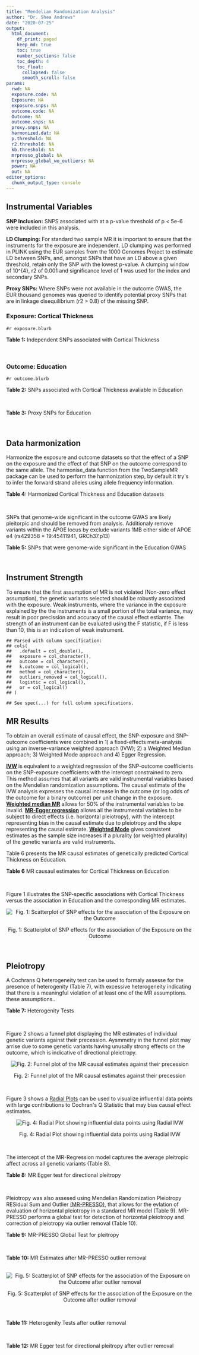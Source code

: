 ```yaml
---
title: "Mendelian Randomization Analysis"
author: "Dr. Shea Andrews"
date: "2020-07-25"
output:
  html_document:
    df_print: paged
    keep_md: true
    toc: true
    number_sections: false
    toc_depth: 4
    toc_float:
      collapsed: false
      smooth_scroll: false
params:
  rwd: NA
  exposure.code: NA
  Exposure: NA
  exposure.snps: NA
  outcome.code: NA
  Outcome: NA
  outcome.snps: NA
  proxy.snps: NA
  harmonized.dat: NA
  p.threshold: NA
  r2.threshold: NA
  kb.threshold: NA
  mrpresso_global: NA
  mrpresso_global_wo_outliers: NA
  power: NA
  out: NA
editor_options:
  chunk_output_type: console
---
```







## Instrumental Variables
**SNP Inclusion:** SNPS associated with at a p-value threshold of p < 5e-6 were included in this analysis.
<br>

**LD Clumping:** For standard two sample MR it is important to ensure that the instruments for the exposure are independent. LD clumping was performed in PLINK using the EUR samples from the 1000 Genomes Project to estimate LD between SNPs, and, amongst SNPs that have an LD above a given threshold, retain only the SNP with the lowest p-value. A clumping window of 10^{4}, r2 of 0.001 and significance level of 1 was used for the index and secondary SNPs.
<br>

**Proxy SNPs:** Where SNPs were not available in the outcome GWAS, the EUR thousand genomes was queried to identify potential proxy SNPs that are in linkage disequilibrium (r2 > 0.8) of the missing SNP.
<br>

### Exposure: Cortical Thickness
`#r exposure.blurb`
<br>

**Table 1:** Independent SNPs associated with Cortical Thickness
<div data-pagedtable="false">
  <script data-pagedtable-source type="application/json">
{"columns":[{"label":["SNP"],"name":[1],"type":["chr"],"align":["left"]},{"label":["CHROM"],"name":[2],"type":["dbl"],"align":["right"]},{"label":["POS"],"name":[3],"type":["dbl"],"align":["right"]},{"label":["REF"],"name":[4],"type":["chr"],"align":["left"]},{"label":["ALT"],"name":[5],"type":["chr"],"align":["left"]},{"label":["AF"],"name":[6],"type":["dbl"],"align":["right"]},{"label":["BETA"],"name":[7],"type":["dbl"],"align":["right"]},{"label":["SE"],"name":[8],"type":["dbl"],"align":["right"]},{"label":["Z"],"name":[9],"type":["dbl"],"align":["right"]},{"label":["P"],"name":[10],"type":["dbl"],"align":["right"]},{"label":["N"],"name":[11],"type":["dbl"],"align":["right"]},{"label":["TRAIT"],"name":[12],"type":["chr"],"align":["left"]}],"data":[{"1":"rs1180331","2":"1","3":"40012184","4":"G","5":"A","6":"0.4610","7":"0.0039","8":"0.0008","9":"4.875000","10":"5.299e-07","11":"32872","12":"Cortical_Thickness"},{"1":"rs556204","2":"1","3":"57595583","4":"G","5":"C","6":"0.1594","7":"-0.0050","8":"0.0010","9":"-5.000000","10":"1.417e-06","11":"32441","12":"Cortical_Thickness"},{"1":"rs2002058","2":"1","3":"58561329","4":"C","5":"T","6":"0.1892","7":"0.0046","8":"0.0010","9":"4.600000","10":"1.289e-06","11":"33089","12":"Cortical_Thickness"},{"1":"rs7549825","2":"1","3":"98554409","4":"A","5":"G","6":"0.3084","7":"0.0040","8":"0.0008","9":"5.000000","10":"2.503e-06","11":"32872","12":"Cortical_Thickness"},{"1":"rs7531555","2":"1","3":"196929310","4":"C","5":"T","6":"0.2386","7":"0.0047","8":"0.0009","9":"5.222222","10":"7.662e-08","11":"32639","12":"Cortical_Thickness"},{"1":"rs6738528","2":"2","3":"27149258","4":"T","5":"A","6":"0.3984","7":"0.0045","8":"0.0008","9":"5.625000","10":"7.324e-09","11":"32872","12":"Cortical_Thickness"},{"1":"rs3770776","2":"2","3":"37150793","4":"A","5":"G","6":"0.4299","7":"0.0039","8":"0.0008","9":"4.875000","10":"3.170e-07","11":"32872","12":"Cortical_Thickness"},{"1":"rs11692435","2":"2","3":"98275354","4":"G","5":"A","6":"0.0910","7":"-0.0091","8":"0.0015","9":"-6.066667","10":"3.179e-10","11":"29128","12":"Cortical_Thickness"},{"1":"rs533577","2":"3","3":"39489651","4":"C","5":"T","6":"0.4935","7":"-0.0050","8":"0.0008","9":"-6.250000","10":"8.426e-11","11":"32872","12":"Cortical_Thickness"},{"1":"rs11708974","2":"3","3":"64395184","4":"C","5":"T","6":"0.4778","7":"0.0035","8":"0.0008","9":"4.375000","10":"4.070e-06","11":"32872","12":"Cortical_Thickness"},{"1":"rs2636563","2":"3","3":"183939044","4":"G","5":"C","6":"0.2416","7":"0.0044","8":"0.0009","9":"4.888889","10":"2.299e-06","11":"31046","12":"Cortical_Thickness"},{"1":"rs10016059","2":"4","3":"2405007","4":"T","5":"C","6":"0.3379","7":"0.0038","8":"0.0008","9":"4.750000","10":"4.994e-06","11":"32441","12":"Cortical_Thickness"},{"1":"rs7657284","2":"4","3":"39688694","4":"A","5":"C","6":"0.2465","7":"0.0044","8":"0.0009","9":"4.888890","10":"2.680e-07","11":"32872","12":"Cortical_Thickness"},{"1":"rs7683042","2":"4","3":"46999235","4":"A","5":"G","6":"0.4028","7":"-0.0036","8":"0.0008","9":"-4.500000","10":"3.852e-06","11":"32872","12":"Cortical_Thickness"},{"1":"rs13107325","2":"4","3":"103188709","4":"C","5":"T","6":"0.0707","7":"-0.0076","8":"0.0015","9":"-5.066667","10":"5.054e-07","11":"32872","12":"Cortical_Thickness"},{"1":"rs35021943","2":"4","3":"121643239","4":"A","5":"C","6":"0.2422","7":"0.0051","8":"0.0009","9":"5.666670","10":"2.979e-09","11":"32872","12":"Cortical_Thickness"},{"1":"rs40565","2":"5","3":"55828636","4":"C","5":"T","6":"0.8108","7":"0.0048","8":"0.0010","9":"4.800000","10":"5.911e-07","11":"32249","12":"Cortical_Thickness"},{"1":"rs2744449","2":"6","3":"52951185","4":"G","5":"C","6":"0.9107","7":"0.0059","8":"0.0013","9":"4.538462","10":"4.452e-06","11":"33281","12":"Cortical_Thickness"},{"1":"rs194833","2":"7","3":"103761274","4":"G","5":"T","6":"0.4771","7":"-0.0035","8":"0.0008","9":"-4.375000","10":"3.614e-06","11":"32486","12":"Cortical_Thickness"},{"1":"rs6961970","2":"7","3":"113901132","4":"C","5":"A","6":"0.2334","7":"0.0041","8":"0.0009","9":"4.555556","10":"2.411e-06","11":"32872","12":"Cortical_Thickness"},{"1":"rs724265","2":"8","3":"8219182","4":"G","5":"A","6":"0.6272","7":"0.0041","8":"0.0008","9":"5.125000","10":"1.012e-07","11":"32872","12":"Cortical_Thickness"},{"1":"rs3200031","2":"8","3":"26227484","4":"C","5":"T","6":"0.0773","7":"0.0071","8":"0.0014","9":"5.071429","10":"5.526e-07","11":"32872","12":"Cortical_Thickness"},{"1":"rs7824177","2":"8","3":"110585288","4":"A","5":"G","6":"0.1616","7":"-0.0059","8":"0.0010","9":"-5.900000","10":"8.922e-09","11":"32872","12":"Cortical_Thickness"},{"1":"rs12543282","2":"8","3":"144627241","4":"C","5":"T","6":"0.2395","7":"0.0043","8":"0.0009","9":"4.777778","10":"4.087e-06","11":"32764","12":"Cortical_Thickness"},{"1":"rs35025323","2":"10","3":"97089991","4":"T","5":"C","6":"0.1210","7":"-0.0054","8":"0.0011","9":"-4.909090","10":"1.762e-06","11":"32872","12":"Cortical_Thickness"},{"1":"rs4296031","2":"11","3":"42540012","4":"G","5":"A","6":"0.8037","7":"-0.0044","8":"0.0010","9":"-4.400000","10":"3.779e-06","11":"32486","12":"Cortical_Thickness"},{"1":"rs7957460","2":"12","3":"32945835","4":"G","5":"A","6":"0.6732","7":"-0.0037","8":"0.0008","9":"-4.625000","10":"2.960e-06","11":"32512","12":"Cortical_Thickness"},{"1":"rs12815451","2":"12","3":"51738706","4":"T","5":"C","6":"0.1519","7":"0.0070","8":"0.0015","9":"4.666670","10":"3.201e-06","11":"20004","12":"Cortical_Thickness"},{"1":"rs1558801","2":"12","3":"109036359","4":"A","5":"C","6":"0.3852","7":"-0.0041","8":"0.0009","9":"-4.555560","10":"2.204e-06","11":"30860","12":"Cortical_Thickness"},{"1":"rs4772440","2":"13","3":"102712476","4":"C","5":"T","6":"0.4224","7":"-0.0036","8":"0.0008","9":"-4.500000","10":"3.102e-06","11":"32872","12":"Cortical_Thickness"},{"1":"rs1742401","2":"16","3":"1971601","4":"G","5":"A","6":"0.3809","7":"-0.0038","8":"0.0008","9":"-4.750000","10":"7.050e-07","11":"32764","12":"Cortical_Thickness"},{"1":"rs734957","2":"17","3":"2612584","4":"G","5":"A","6":"0.2235","7":"0.0066","8":"0.0012","9":"5.500000","10":"6.126e-08","11":"22106","12":"Cortical_Thickness"},{"1":"rs11656696","2":"17","3":"10033679","4":"C","5":"A","6":"0.4288","7":"0.0040","8":"0.0008","9":"5.000000","10":"2.117e-07","11":"32512","12":"Cortical_Thickness"},{"1":"rs7215205","2":"17","3":"29818258","4":"T","5":"C","6":"0.6326","7":"-0.0036","8":"0.0008","9":"-4.500000","10":"3.115e-06","11":"32680","12":"Cortical_Thickness"},{"1":"rs2316766","2":"17","3":"43919068","4":"G","5":"T","6":"0.2098","7":"0.0069","8":"0.0011","9":"6.272727","10":"2.903e-10","11":"26063","12":"Cortical_Thickness"},{"1":"rs117826338","2":"19","3":"5904353","4":"C","5":"T","6":"0.1353","7":"0.0062","8":"0.0012","9":"5.166667","10":"9.902e-08","11":"30012","12":"Cortical_Thickness"},{"1":"rs3816046","2":"19","3":"46118127","4":"C","5":"T","6":"0.3206","7":"-0.0041","8":"0.0008","9":"-5.125000","10":"8.464e-07","11":"30344","12":"Cortical_Thickness"},{"1":"rs5994871","2":"22","3":"22091244","4":"C","5":"T","6":"0.7171","7":"0.0042","8":"0.0009","9":"4.666667","10":"8.821e-07","11":"32872","12":"Cortical_Thickness"},{"1":"rs5756894","2":"22","3":"38450136","4":"C","5":"A","6":"0.6043","7":"0.0035","8":"0.0008","9":"4.375000","10":"4.741e-06","11":"32872","12":"Cortical_Thickness"}],"options":{"columns":{"min":{},"max":[10]},"rows":{"min":[10],"max":[10]},"pages":{}}}
  </script>
</div>
<br>

### Outcome: Education
`#r outcome.blurb`
<br>

**Table 2:** SNPs associated with Cortical Thickness avaliable in Education
<div data-pagedtable="false">
  <script data-pagedtable-source type="application/json">
{"columns":[{"label":["SNP"],"name":[1],"type":["chr"],"align":["left"]},{"label":["CHROM"],"name":[2],"type":["dbl"],"align":["right"]},{"label":["POS"],"name":[3],"type":["dbl"],"align":["right"]},{"label":["REF"],"name":[4],"type":["chr"],"align":["left"]},{"label":["ALT"],"name":[5],"type":["chr"],"align":["left"]},{"label":["AF"],"name":[6],"type":["dbl"],"align":["right"]},{"label":["BETA"],"name":[7],"type":["dbl"],"align":["right"]},{"label":["SE"],"name":[8],"type":["dbl"],"align":["right"]},{"label":["Z"],"name":[9],"type":["dbl"],"align":["right"]},{"label":["P"],"name":[10],"type":["dbl"],"align":["right"]},{"label":["N"],"name":[11],"type":["dbl"],"align":["right"]},{"label":["TRAIT"],"name":[12],"type":["chr"],"align":["left"]}],"data":[{"1":"rs1180331","2":"1","3":"40012184","4":"G","5":"A","6":"0.4607","7":"0.000113339","8":"0.001406736","9":"0.08056876","10":"9.357849e-01","11":"1131881","12":"Education"},{"1":"rs556204","2":"1","3":"57595583","4":"G","5":"C","6":"0.1555","7":"0.003551800","8":"0.001938509","9":"1.83222839","10":"6.691740e-02","11":"1127735","12":"Education"},{"1":"rs2002058","2":"1","3":"58561329","4":"C","5":"T","6":"0.1893","7":"-0.013358100","8":"0.001791843","9":"-7.45497997","10":"8.988148e-14","11":"1129448","12":"Education"},{"1":"rs7549825","2":"1","3":"98554409","4":"A","5":"G","6":"0.3087","7":"0.005848490","8":"0.001517870","9":"3.85308000","10":"1.166401e-04","11":"1131881","12":"Education"},{"1":"rs7531555","2":"1","3":"196929310","4":"C","5":"T","6":"0.2345","7":"-0.002310200","8":"0.001667068","9":"-1.38578267","10":"1.658133e-01","11":"1115523","12":"Education"},{"1":"rs6738528","2":"2","3":"27149258","4":"T","5":"A","6":"0.3949","7":"0.006050950","8":"0.001435517","9":"4.21516795","10":"2.495924e-05","11":"1130168","12":"Education"},{"1":"rs3770776","2":"2","3":"37150793","4":"A","5":"G","6":"0.4252","7":"-0.004004730","8":"0.001427362","9":"-2.80569000","10":"5.020919e-03","11":"1117629","12":"Education"},{"1":"rs11692435","2":"2","3":"98275354","4":"G","5":"A","6":"0.0873","7":"-0.012116200","8":"0.002497078","9":"-4.85213509","10":"1.221394e-06","11":"1120125","12":"Education"},{"1":"rs533577","2":"3","3":"39489651","4":"C","5":"T","6":"0.4928","7":"0.001748600","8":"0.001402864","9":"1.24644611","10":"2.126007e-01","11":"1131337","12":"Education"},{"1":"rs11708974","2":"3","3":"64395184","4":"C","5":"T","6":"0.4828","7":"0.008145940","8":"0.001461311","9":"5.57441032","10":"2.483697e-08","11":"1043672","12":"Education"},{"1":"rs2636563","2":"3","3":"183939044","4":"G","5":"C","6":"0.2380","7":"-0.004750760","8":"0.001646538","9":"-2.88530948","10":"3.910291e-03","11":"1131881","12":"Education"},{"1":"rs10016059","2":"4","3":"2405007","4":"T","5":"C","6":"0.3387","7":"0.000714250","8":"0.001492149","9":"0.47867300","10":"6.321711e-01","11":"1115934","12":"Education"},{"1":"rs7657284","2":"4","3":"39688694","4":"A","5":"C","6":"0.2525","7":"-0.010766400","8":"0.001650230","9":"-6.52417000","10":"6.837737e-11","11":"1082711","12":"Education"},{"1":"rs7683042","2":"4","3":"46999235","4":"A","5":"G","6":"0.3989","7":"0.006551270","8":"0.001433048","9":"4.57157000","10":"4.840922e-06","11":"1130168","12":"Education"},{"1":"rs13107325","2":"4","3":"103188709","4":"C","5":"T","6":"0.0721","7":"-0.023937300","8":"0.002733092","9":"-8.75829815","10":"1.982203e-18","11":"1113598","12":"Education"},{"1":"rs35021943","2":"4","3":"121643239","4":"A","5":"C","6":"0.2463","7":"0.005539260","8":"0.001627833","9":"3.40285000","10":"6.668803e-04","11":"1131337","12":"Education"},{"1":"rs40565","2":"5","3":"55828636","4":"C","5":"T","6":"0.8146","7":"0.003878010","8":"0.001807109","9":"2.14597262","10":"3.187516e-02","11":"1128368","12":"Education"},{"1":"rs2744449","2":"6","3":"52951185","4":"G","5":"C","6":"0.9074","7":"0.006055470","8":"0.002418977","9":"2.50331877","10":"1.230347e-02","11":"1131881","12":"Education"},{"1":"rs194833","2":"7","3":"103761274","4":"G","5":"T","6":"0.4746","7":"0.001334670","8":"0.001857622","9":"0.71848377","10":"4.724591e-01","11":"646756","12":"Education"},{"1":"rs6961970","2":"7","3":"113901132","4":"C","5":"A","6":"0.2343","7":"0.001459330","8":"0.001655474","9":"0.88151702","10":"3.780380e-01","11":"1131881","12":"Education"},{"1":"rs724265","2":"8","3":"8219182","4":"G","5":"A","6":"0.6243","7":"-0.000426954","8":"0.001448345","9":"-0.29478687","10":"7.681567e-01","11":"1131084","12":"Education"},{"1":"rs3200031","2":"8","3":"26227484","4":"C","5":"T","6":"0.0748","7":"0.013319900","8":"0.002667018","9":"4.99431525","10":"5.904488e-07","11":"1130540","12":"Education"},{"1":"rs7824177","2":"8","3":"110585288","4":"A","5":"G","6":"0.1567","7":"0.001638780","8":"0.001929584","9":"0.84929000","10":"3.957202e-01","11":"1131084","12":"Education"},{"1":"rs12543282","2":"8","3":"144627241","4":"C","5":"T","6":"0.2347","7":"-0.000943223","8":"0.001658501","9":"-0.56872066","10":"5.695457e-01","11":"1126417","12":"Education"},{"1":"rs35025323","2":"10","3":"97089991","4":"T","5":"C","6":"0.1199","7":"0.000196487","8":"0.002159310","9":"0.09099530","10":"9.274963e-01","11":"1131084","12":"Education"},{"1":"rs4296031","2":"11","3":"42540012","4":"G","5":"A","6":"0.8020","7":"-0.003345010","8":"0.002330895","9":"-1.43507180","10":"1.512666e-01","11":"645043","12":"Education"},{"1":"rs7957460","2":"12","3":"32945835","4":"G","5":"A","6":"0.6752","7":"-0.000608860","8":"0.001497308","9":"-0.40663527","10":"6.842759e-01","11":"1131881","12":"Education"},{"1":"rs12815451","2":"12","3":"51738706","4":"T","5":"C","6":"0.1548","7":"0.001750370","8":"0.002752072","9":"0.63601900","10":"5.247639e-01","11":"561598","12":"Education"},{"1":"rs1558801","2":"12","3":"109036359","4":"A","5":"C","6":"0.3924","7":"0.006603320","8":"0.001462018","9":"4.51659000","10":"6.284344e-06","11":"1092004","12":"Education"},{"1":"rs4772440","2":"13","3":"102712476","4":"C","5":"T","6":"0.4178","7":"-0.001509860","8":"0.001422224","9":"-1.06161190","10":"2.884119e-01","11":"1131084","12":"Education"},{"1":"rs1742401","2":"16","3":"1971601","4":"G","5":"A","6":"0.3812","7":"0.003491060","8":"0.001455762","9":"2.39810544","10":"1.648012e-02","11":"1113250","12":"Education"},{"1":"rs11656696","2":"17","3":"10033679","4":"C","5":"A","6":"0.4254","7":"0.000832330","8":"0.001420884","9":"0.58578228","10":"5.580218e-01","11":"1127698","12":"Education"},{"1":"rs7215205","2":"17","3":"29818258","4":"T","5":"C","6":"0.6369","7":"-0.002083410","8":"0.001460467","9":"-1.42654000","10":"1.537122e-01","11":"1128222","12":"Education"},{"1":"rs117826338","2":"19","3":"5904353","4":"C","5":"T","6":"0.1388","7":"-0.001011740","8":"0.002056616","9":"-0.49194337","10":"6.227594e-01","11":"1100719","12":"Education"},{"1":"rs3816046","2":"19","3":"46118127","4":"C","5":"T","6":"0.3245","7":"0.005462070","8":"0.001521246","9":"3.59052309","10":"3.300150e-04","11":"1097071","12":"Education"},{"1":"rs5994871","2":"22","3":"22091244","4":"C","5":"T","6":"0.7181","7":"0.000437062","8":"0.001563045","9":"0.27962099","10":"7.797683e-01","11":"1125249","12":"Education"},{"1":"rs5756894","2":"22","3":"38450136","4":"C","5":"A","6":"0.6027","7":"0.002352460","8":"0.001432932","9":"1.64170697","10":"1.006507e-01","11":"1131881","12":"Education"},{"1":"rs734957","2":"NA","3":"NA","4":"NA","5":"NA","6":"NA","7":"NA","8":"NA","9":"NA","10":"NA","11":"NA","12":"NA"},{"1":"rs2316766","2":"NA","3":"NA","4":"NA","5":"NA","6":"NA","7":"NA","8":"NA","9":"NA","10":"NA","11":"NA","12":"NA"}],"options":{"columns":{"min":{},"max":[10]},"rows":{"min":[10],"max":[10]},"pages":{}}}
  </script>
</div>
<br>

**Table 3:** Proxy SNPs for Education
<div data-pagedtable="false">
  <script data-pagedtable-source type="application/json">
{"columns":[{"label":["target_snp"],"name":[1],"type":["chr"],"align":["left"]},{"label":["proxy_snp"],"name":[2],"type":["chr"],"align":["left"]},{"label":["ld.r2"],"name":[3],"type":["dbl"],"align":["right"]},{"label":["Dprime"],"name":[4],"type":["dbl"],"align":["right"]},{"label":["PHASE"],"name":[5],"type":["chr"],"align":["left"]},{"label":["X12"],"name":[6],"type":["lgl"],"align":["right"]},{"label":["CHROM"],"name":[7],"type":["dbl"],"align":["right"]},{"label":["POS"],"name":[8],"type":["dbl"],"align":["right"]},{"label":["REF.proxy"],"name":[9],"type":["chr"],"align":["left"]},{"label":["ALT.proxy"],"name":[10],"type":["chr"],"align":["left"]},{"label":["AF"],"name":[11],"type":["dbl"],"align":["right"]},{"label":["BETA"],"name":[12],"type":["dbl"],"align":["right"]},{"label":["SE"],"name":[13],"type":["dbl"],"align":["right"]},{"label":["Z"],"name":[14],"type":["dbl"],"align":["right"]},{"label":["P"],"name":[15],"type":["dbl"],"align":["right"]},{"label":["N"],"name":[16],"type":["dbl"],"align":["right"]},{"label":["TRAIT"],"name":[17],"type":["chr"],"align":["left"]},{"label":["ref"],"name":[18],"type":["lgl"],"align":["right"]},{"label":["ref.proxy"],"name":[19],"type":["chr"],"align":["left"]},{"label":["alt"],"name":[20],"type":["chr"],"align":["left"]},{"label":["alt.proxy"],"name":[21],"type":["chr"],"align":["left"]},{"label":["ALT"],"name":[22],"type":["lgl"],"align":["right"]},{"label":["REF"],"name":[23],"type":["chr"],"align":["left"]},{"label":["proxy.outcome"],"name":[24],"type":["lgl"],"align":["right"]}],"data":[{"1":"rs2316766","2":"rs112155389","3":"0.989115","4":"1","5":"TA/GG","6":"NA","7":"17","8":"43758078","9":"G","10":"A","11":"0.2159","12":"-0.0201318","13":"0.001727319","14":"-11.65498","15":"2.164261e-31","16":"1101809","17":"Education","18":"TRUE","19":"A","20":"G","21":"G","22":"TRUE","23":"G","24":"TRUE"},{"1":"rs734957","2":"NA","3":"NA","4":"NA","5":"NA","6":"NA","7":"NA","8":"NA","9":"NA","10":"NA","11":"NA","12":"NA","13":"NA","14":"NA","15":"NA","16":"NA","17":"NA","18":"NA","19":"NA","20":"NA","21":"NA","22":"NA","23":"NA","24":"NA"}],"options":{"columns":{"min":{},"max":[10]},"rows":{"min":[10],"max":[10]},"pages":{}}}
  </script>
</div>
<br>

## Data harmonization
Harmonize the exposure and outcome datasets so that the effect of a SNP on the exposure and the effect of that SNP on the outcome correspond to the same allele. The harmonise_data function from the TwoSampleMR package can be used to perform the harmonization step, by default it try's to infer the forward strand alleles using allele frequency information.
<br>

**Table 4:** Harmonized Cortical Thickness and Education datasets
<div data-pagedtable="false">
  <script data-pagedtable-source type="application/json">
{"columns":[{"label":["SNP"],"name":[1],"type":["chr"],"align":["left"]},{"label":["effect_allele.exposure"],"name":[2],"type":["chr"],"align":["left"]},{"label":["other_allele.exposure"],"name":[3],"type":["chr"],"align":["left"]},{"label":["effect_allele.outcome"],"name":[4],"type":["chr"],"align":["left"]},{"label":["other_allele.outcome"],"name":[5],"type":["chr"],"align":["left"]},{"label":["beta.exposure"],"name":[6],"type":["dbl"],"align":["right"]},{"label":["beta.outcome"],"name":[7],"type":["dbl"],"align":["right"]},{"label":["eaf.exposure"],"name":[8],"type":["dbl"],"align":["right"]},{"label":["eaf.outcome"],"name":[9],"type":["dbl"],"align":["right"]},{"label":["remove"],"name":[10],"type":["lgl"],"align":["right"]},{"label":["palindromic"],"name":[11],"type":["lgl"],"align":["right"]},{"label":["ambiguous"],"name":[12],"type":["lgl"],"align":["right"]},{"label":["id.outcome"],"name":[13],"type":["chr"],"align":["left"]},{"label":["chr.outcome"],"name":[14],"type":["dbl"],"align":["right"]},{"label":["pos.outcome"],"name":[15],"type":["dbl"],"align":["right"]},{"label":["se.outcome"],"name":[16],"type":["dbl"],"align":["right"]},{"label":["z.outcome"],"name":[17],"type":["dbl"],"align":["right"]},{"label":["pval.outcome"],"name":[18],"type":["dbl"],"align":["right"]},{"label":["samplesize.outcome"],"name":[19],"type":["dbl"],"align":["right"]},{"label":["outcome"],"name":[20],"type":["chr"],"align":["left"]},{"label":["mr_keep.outcome"],"name":[21],"type":["lgl"],"align":["right"]},{"label":["pval_origin.outcome"],"name":[22],"type":["chr"],"align":["left"]},{"label":["chr.exposure"],"name":[23],"type":["dbl"],"align":["right"]},{"label":["pos.exposure"],"name":[24],"type":["dbl"],"align":["right"]},{"label":["se.exposure"],"name":[25],"type":["dbl"],"align":["right"]},{"label":["z.exposure"],"name":[26],"type":["dbl"],"align":["right"]},{"label":["pval.exposure"],"name":[27],"type":["dbl"],"align":["right"]},{"label":["samplesize.exposure"],"name":[28],"type":["dbl"],"align":["right"]},{"label":["exposure"],"name":[29],"type":["chr"],"align":["left"]},{"label":["mr_keep.exposure"],"name":[30],"type":["lgl"],"align":["right"]},{"label":["pval_origin.exposure"],"name":[31],"type":["chr"],"align":["left"]},{"label":["id.exposure"],"name":[32],"type":["chr"],"align":["left"]},{"label":["action"],"name":[33],"type":["dbl"],"align":["right"]},{"label":["mr_keep"],"name":[34],"type":["lgl"],"align":["right"]},{"label":["pt"],"name":[35],"type":["dbl"],"align":["right"]},{"label":["pleitropy_keep"],"name":[36],"type":["lgl"],"align":["right"]},{"label":["mrpresso_RSSobs"],"name":[37],"type":["dbl"],"align":["right"]},{"label":["mrpresso_pval"],"name":[38],"type":["chr"],"align":["left"]},{"label":["mrpresso_keep"],"name":[39],"type":["lgl"],"align":["right"]}],"data":[{"1":"rs10016059","2":"C","3":"T","4":"C","5":"T","6":"0.0038","7":"0.000714250","8":"0.3379","9":"0.3387","10":"FALSE","11":"FALSE","12":"FALSE","13":"v0mNge","14":"4","15":"2405007","16":"0.001492149","17":"0.47867300","18":"6.321711e-01","19":"1115934","20":"Lee2018education23andMe","21":"TRUE","22":"reported","23":"4","24":"2405007","25":"0.0008","26":"4.750000","27":"4.994e-06","28":"32441","29":"Grasby2020thickness","30":"TRUE","31":"reported","32":"XU6B9p","33":"2","34":"TRUE","35":"5e-06","36":"TRUE","37":"1.463677e-07","38":"1","39":"TRUE"},{"1":"rs11656696","2":"A","3":"C","4":"A","5":"C","6":"0.0040","7":"0.000832330","8":"0.4288","9":"0.4254","10":"FALSE","11":"FALSE","12":"FALSE","13":"v0mNge","14":"17","15":"10033679","16":"0.001420884","17":"0.58578228","18":"5.580218e-01","19":"1127698","20":"Lee2018education23andMe","21":"TRUE","22":"reported","23":"17","24":"10033679","25":"0.0008","26":"5.000000","27":"2.117e-07","28":"32512","29":"Grasby2020thickness","30":"TRUE","31":"reported","32":"XU6B9p","33":"2","34":"TRUE","35":"5e-06","36":"TRUE","37":"2.385157e-07","38":"1","39":"TRUE"},{"1":"rs11692435","2":"A","3":"G","4":"A","5":"G","6":"-0.0091","7":"-0.012116200","8":"0.0910","9":"0.0873","10":"FALSE","11":"FALSE","12":"FALSE","13":"v0mNge","14":"2","15":"98275354","16":"0.002497078","17":"-4.85213509","18":"1.221394e-06","19":"1120125","20":"Lee2018education23andMe","21":"TRUE","22":"reported","23":"2","24":"98275354","25":"0.0015","26":"-6.066667","27":"3.179e-10","28":"29128","29":"Grasby2020thickness","30":"TRUE","31":"reported","32":"XU6B9p","33":"2","34":"TRUE","35":"5e-06","36":"TRUE","37":"1.428083e-04","38":"<0.0033","39":"FALSE"},{"1":"rs11708974","2":"T","3":"C","4":"T","5":"C","6":"0.0035","7":"0.008145940","8":"0.4778","9":"0.4828","10":"FALSE","11":"FALSE","12":"FALSE","13":"v0mNge","14":"3","15":"64395184","16":"0.001461311","17":"5.57441032","18":"2.483697e-08","19":"1043672","20":"Lee2018education23andMe","21":"TRUE","22":"reported","23":"3","24":"64395184","25":"0.0008","26":"4.375000","27":"4.070e-06","28":"32872","29":"Grasby2020thickness","30":"TRUE","31":"reported","32":"XU6B9p","33":"2","34":"TRUE","35":"5e-06","36":"FALSE","37":"NA","38":"NA","39":"NA"},{"1":"rs117826338","2":"T","3":"C","4":"T","5":"C","6":"0.0062","7":"-0.001011740","8":"0.1353","9":"0.1388","10":"FALSE","11":"FALSE","12":"FALSE","13":"v0mNge","14":"19","15":"5904353","16":"0.002056616","17":"-0.49194337","18":"6.227594e-01","19":"1100719","20":"Lee2018education23andMe","21":"TRUE","22":"reported","23":"19","24":"5904353","25":"0.0012","26":"5.166667","27":"9.902e-08","28":"30012","29":"Grasby2020thickness","30":"TRUE","31":"reported","32":"XU6B9p","33":"2","34":"TRUE","35":"5e-06","36":"TRUE","37":"2.658466e-06","38":"1","39":"TRUE"},{"1":"rs1180331","2":"A","3":"G","4":"A","5":"G","6":"0.0039","7":"0.000113339","8":"0.4610","9":"0.4607","10":"FALSE","11":"FALSE","12":"FALSE","13":"v0mNge","14":"1","15":"40012184","16":"0.001406736","17":"0.08056876","18":"9.357849e-01","19":"1131881","20":"Lee2018education23andMe","21":"TRUE","22":"reported","23":"1","24":"40012184","25":"0.0008","26":"4.875000","27":"5.299e-07","28":"32872","29":"Grasby2020thickness","30":"TRUE","31":"reported","32":"XU6B9p","33":"2","34":"TRUE","35":"5e-06","36":"TRUE","37":"6.016535e-08","38":"1","39":"TRUE"},{"1":"rs12543282","2":"T","3":"C","4":"T","5":"C","6":"0.0043","7":"-0.000943223","8":"0.2395","9":"0.2347","10":"FALSE","11":"FALSE","12":"FALSE","13":"v0mNge","14":"8","15":"144627241","16":"0.001658501","17":"-0.56872066","18":"5.695457e-01","19":"1126417","20":"Lee2018education23andMe","21":"TRUE","22":"reported","23":"8","24":"144627241","25":"0.0009","26":"4.777778","27":"4.087e-06","28":"32764","29":"Grasby2020thickness","30":"TRUE","31":"reported","32":"XU6B9p","33":"2","34":"TRUE","35":"5e-06","36":"TRUE","37":"1.871150e-06","38":"1","39":"TRUE"},{"1":"rs12815451","2":"C","3":"T","4":"C","5":"T","6":"0.0070","7":"0.001750370","8":"0.1519","9":"0.1548","10":"FALSE","11":"FALSE","12":"FALSE","13":"v0mNge","14":"12","15":"51738706","16":"0.002752072","17":"0.63601900","18":"5.247639e-01","19":"561598","20":"Lee2018education23andMe","21":"TRUE","22":"reported","23":"12","24":"51738706","25":"0.0015","26":"4.666670","27":"3.201e-06","28":"20004","29":"Grasby2020thickness","30":"TRUE","31":"reported","32":"XU6B9p","33":"2","34":"TRUE","35":"5e-06","36":"TRUE","37":"1.325339e-06","38":"1","39":"TRUE"},{"1":"rs13107325","2":"T","3":"C","4":"T","5":"C","6":"-0.0076","7":"-0.023937300","8":"0.0707","9":"0.0721","10":"FALSE","11":"FALSE","12":"FALSE","13":"v0mNge","14":"4","15":"103188709","16":"0.002733092","17":"-8.75829815","18":"1.982203e-18","19":"1113598","20":"Lee2018education23andMe","21":"TRUE","22":"reported","23":"4","24":"103188709","25":"0.0015","26":"-5.066667","27":"5.054e-07","28":"32872","29":"Grasby2020thickness","30":"TRUE","31":"reported","32":"XU6B9p","33":"2","34":"TRUE","35":"5e-06","36":"FALSE","37":"NA","38":"NA","39":"NA"},{"1":"rs1558801","2":"C","3":"A","4":"C","5":"A","6":"-0.0041","7":"0.006603320","8":"0.3852","9":"0.3924","10":"FALSE","11":"FALSE","12":"FALSE","13":"v0mNge","14":"12","15":"109036359","16":"0.001462018","17":"4.51659000","18":"6.284344e-06","19":"1092004","20":"Lee2018education23andMe","21":"TRUE","22":"reported","23":"12","24":"109036359","25":"0.0009","26":"-4.555560","27":"2.204e-06","28":"30860","29":"Grasby2020thickness","30":"TRUE","31":"reported","32":"XU6B9p","33":"2","34":"TRUE","35":"5e-06","36":"TRUE","37":"5.191546e-05","38":"<0.0033","39":"FALSE"},{"1":"rs1742401","2":"A","3":"G","4":"A","5":"G","6":"-0.0038","7":"0.003491060","8":"0.3809","9":"0.3812","10":"FALSE","11":"FALSE","12":"FALSE","13":"v0mNge","14":"16","15":"1971601","16":"0.001455762","17":"2.39810544","18":"1.648012e-02","19":"1113250","20":"Lee2018education23andMe","21":"TRUE","22":"reported","23":"16","24":"1971601","25":"0.0008","26":"-4.750000","27":"7.050e-07","28":"32764","29":"Grasby2020thickness","30":"TRUE","31":"reported","32":"XU6B9p","33":"2","34":"TRUE","35":"5e-06","36":"TRUE","37":"1.555077e-05","38":"0.2046","39":"TRUE"},{"1":"rs194833","2":"T","3":"G","4":"T","5":"G","6":"-0.0035","7":"0.001334670","8":"0.4771","9":"0.4746","10":"FALSE","11":"FALSE","12":"FALSE","13":"v0mNge","14":"7","15":"103761274","16":"0.001857622","17":"0.71848377","18":"4.724591e-01","19":"646756","20":"Lee2018education23andMe","21":"TRUE","22":"reported","23":"7","24":"103761274","25":"0.0008","26":"-4.375000","27":"3.614e-06","28":"32486","29":"Grasby2020thickness","30":"TRUE","31":"reported","32":"XU6B9p","33":"2","34":"TRUE","35":"5e-06","36":"TRUE","37":"2.802261e-06","38":"1","39":"TRUE"},{"1":"rs2002058","2":"T","3":"C","4":"T","5":"C","6":"0.0046","7":"-0.013358100","8":"0.1892","9":"0.1893","10":"FALSE","11":"FALSE","12":"FALSE","13":"v0mNge","14":"1","15":"58561329","16":"0.001791843","17":"-7.45497997","18":"8.988148e-14","19":"1129448","20":"Lee2018education23andMe","21":"TRUE","22":"reported","23":"1","24":"58561329","25":"0.0010","26":"4.600000","27":"1.289e-06","28":"33089","29":"Grasby2020thickness","30":"TRUE","31":"reported","32":"XU6B9p","33":"2","34":"TRUE","35":"5e-06","36":"FALSE","37":"NA","38":"NA","39":"NA"},{"1":"rs2316766","2":"T","3":"G","4":"T","5":"G","6":"0.0069","7":"-0.020131800","8":"0.2098","9":"0.2159","10":"FALSE","11":"FALSE","12":"FALSE","13":"v0mNge","14":"17","15":"43758078","16":"0.001727319","17":"-11.65498204","18":"2.164261e-31","19":"1101809","20":"Lee2018education23andMe","21":"TRUE","22":"reported","23":"17","24":"43919068","25":"0.0011","26":"6.272727","27":"2.903e-10","28":"26063","29":"Grasby2020thickness","30":"TRUE","31":"reported","32":"XU6B9p","33":"2","34":"TRUE","35":"5e-06","36":"FALSE","37":"NA","38":"NA","39":"NA"},{"1":"rs2636563","2":"C","3":"G","4":"C","5":"G","6":"0.0044","7":"-0.004750760","8":"0.2416","9":"0.2380","10":"FALSE","11":"TRUE","12":"FALSE","13":"v0mNge","14":"3","15":"183939044","16":"0.001646538","17":"-2.88530948","18":"3.910291e-03","19":"1131881","20":"Lee2018education23andMe","21":"TRUE","22":"reported","23":"3","24":"183939044","25":"0.0009","26":"4.888889","27":"2.299e-06","28":"31046","29":"Grasby2020thickness","30":"TRUE","31":"reported","32":"XU6B9p","33":"2","34":"TRUE","35":"5e-06","36":"TRUE","37":"2.811487e-05","38":"0.0396","39":"FALSE"},{"1":"rs2744449","2":"C","3":"G","4":"C","5":"G","6":"0.0059","7":"0.006055470","8":"0.9107","9":"0.9074","10":"FALSE","11":"TRUE","12":"FALSE","13":"v0mNge","14":"6","15":"52951185","16":"0.002418977","17":"2.50331877","18":"1.230347e-02","19":"1131881","20":"Lee2018education23andMe","21":"TRUE","22":"reported","23":"6","24":"52951185","25":"0.0013","26":"4.538462","27":"4.452e-06","28":"33281","29":"Grasby2020thickness","30":"TRUE","31":"reported","32":"XU6B9p","33":"2","34":"TRUE","35":"5e-06","36":"TRUE","37":"3.207216e-05","38":"0.6468","39":"TRUE"},{"1":"rs3200031","2":"T","3":"C","4":"T","5":"C","6":"0.0071","7":"0.013319900","8":"0.0773","9":"0.0748","10":"FALSE","11":"FALSE","12":"FALSE","13":"v0mNge","14":"8","15":"26227484","16":"0.002667018","17":"4.99431525","18":"5.904488e-07","19":"1130540","20":"Lee2018education23andMe","21":"TRUE","22":"reported","23":"8","24":"26227484","25":"0.0014","26":"5.071429","27":"5.526e-07","28":"32872","29":"Grasby2020thickness","30":"TRUE","31":"reported","32":"XU6B9p","33":"2","34":"TRUE","35":"5e-06","36":"TRUE","37":"1.706123e-04","38":"<0.0033","39":"FALSE"},{"1":"rs35021943","2":"C","3":"A","4":"C","5":"A","6":"0.0051","7":"0.005539260","8":"0.2422","9":"0.2463","10":"FALSE","11":"FALSE","12":"FALSE","13":"v0mNge","14":"4","15":"121643239","16":"0.001627833","17":"3.40285000","18":"6.668803e-04","19":"1131337","20":"Lee2018education23andMe","21":"TRUE","22":"reported","23":"4","24":"121643239","25":"0.0009","26":"5.666670","27":"2.979e-09","28":"32872","29":"Grasby2020thickness","30":"TRUE","31":"reported","32":"XU6B9p","33":"2","34":"TRUE","35":"5e-06","36":"TRUE","37":"2.802810e-05","38":"0.0429","39":"FALSE"},{"1":"rs35025323","2":"C","3":"T","4":"C","5":"T","6":"-0.0054","7":"0.000196487","8":"0.1210","9":"0.1199","10":"FALSE","11":"FALSE","12":"FALSE","13":"v0mNge","14":"10","15":"97089991","16":"0.002159310","17":"0.09099530","18":"9.274963e-01","19":"1131084","20":"Lee2018education23andMe","21":"TRUE","22":"reported","23":"10","24":"97089991","25":"0.0011","26":"-4.909090","27":"1.762e-06","28":"32872","29":"Grasby2020thickness","30":"TRUE","31":"reported","32":"XU6B9p","33":"2","34":"TRUE","35":"5e-06","36":"TRUE","37":"4.904516e-07","38":"1","39":"TRUE"},{"1":"rs3770776","2":"G","3":"A","4":"G","5":"A","6":"0.0039","7":"-0.004004730","8":"0.4299","9":"0.4252","10":"FALSE","11":"FALSE","12":"FALSE","13":"v0mNge","14":"2","15":"37150793","16":"0.001427362","17":"-2.80569000","18":"5.020919e-03","19":"1117629","20":"Lee2018education23andMe","21":"TRUE","22":"reported","23":"2","24":"37150793","25":"0.0008","26":"4.875000","27":"3.170e-07","28":"32872","29":"Grasby2020thickness","30":"TRUE","31":"reported","32":"XU6B9p","33":"2","34":"TRUE","35":"5e-06","36":"TRUE","37":"2.019222e-05","38":"0.033","39":"FALSE"},{"1":"rs3816046","2":"T","3":"C","4":"T","5":"C","6":"-0.0041","7":"0.005462070","8":"0.3206","9":"0.3245","10":"FALSE","11":"FALSE","12":"FALSE","13":"v0mNge","14":"19","15":"46118127","16":"0.001521246","17":"3.59052309","18":"3.300150e-04","19":"1097071","20":"Lee2018education23andMe","21":"TRUE","22":"reported","23":"19","24":"46118127","25":"0.0008","26":"-5.125000","27":"8.464e-07","28":"30344","29":"Grasby2020thickness","30":"TRUE","31":"reported","32":"XU6B9p","33":"2","34":"TRUE","35":"5e-06","36":"TRUE","37":"3.612612e-05","38":"<0.0033","39":"FALSE"},{"1":"rs40565","2":"T","3":"C","4":"T","5":"C","6":"0.0048","7":"0.003878010","8":"0.8108","9":"0.8146","10":"FALSE","11":"FALSE","12":"FALSE","13":"v0mNge","14":"5","15":"55828636","16":"0.001807109","17":"2.14597262","18":"3.187516e-02","19":"1128368","20":"Lee2018education23andMe","21":"TRUE","22":"reported","23":"5","24":"55828636","25":"0.0010","26":"4.800000","27":"5.911e-07","28":"32249","29":"Grasby2020thickness","30":"TRUE","31":"reported","32":"XU6B9p","33":"2","34":"TRUE","35":"5e-06","36":"TRUE","37":"1.259651e-05","38":"1","39":"TRUE"},{"1":"rs4296031","2":"A","3":"G","4":"A","5":"G","6":"-0.0044","7":"-0.003345010","8":"0.8037","9":"0.8020","10":"FALSE","11":"FALSE","12":"FALSE","13":"v0mNge","14":"11","15":"42540012","16":"0.002330895","17":"-1.43507180","18":"1.512666e-01","19":"645043","20":"Lee2018education23andMe","21":"TRUE","22":"reported","23":"11","24":"42540012","25":"0.0010","26":"-4.400000","27":"3.779e-06","28":"32486","29":"Grasby2020thickness","30":"TRUE","31":"reported","32":"XU6B9p","33":"2","34":"TRUE","35":"5e-06","36":"TRUE","37":"8.958168e-06","38":"1","39":"TRUE"},{"1":"rs4772440","2":"T","3":"C","4":"T","5":"C","6":"-0.0036","7":"-0.001509860","8":"0.4224","9":"0.4178","10":"FALSE","11":"FALSE","12":"FALSE","13":"v0mNge","14":"13","15":"102712476","16":"0.001422224","17":"-1.06161190","18":"2.884119e-01","19":"1131084","20":"Lee2018education23andMe","21":"TRUE","22":"reported","23":"13","24":"102712476","25":"0.0008","26":"-4.500000","27":"3.102e-06","28":"32872","29":"Grasby2020thickness","30":"TRUE","31":"reported","32":"XU6B9p","33":"2","34":"TRUE","35":"5e-06","36":"TRUE","37":"1.483713e-06","38":"1","39":"TRUE"},{"1":"rs533577","2":"T","3":"C","4":"T","5":"C","6":"-0.0050","7":"0.001748600","8":"0.4935","9":"0.4928","10":"FALSE","11":"FALSE","12":"FALSE","13":"v0mNge","14":"3","15":"39489651","16":"0.001402864","17":"1.24644611","18":"2.126007e-01","19":"1131337","20":"Lee2018education23andMe","21":"TRUE","22":"reported","23":"3","24":"39489651","25":"0.0008","26":"-6.250000","27":"8.426e-11","28":"32872","29":"Grasby2020thickness","30":"TRUE","31":"reported","32":"XU6B9p","33":"2","34":"TRUE","35":"5e-06","36":"TRUE","37":"5.380667e-06","38":"1","39":"TRUE"},{"1":"rs556204","2":"C","3":"G","4":"C","5":"G","6":"-0.0050","7":"0.003551800","8":"0.1594","9":"0.1555","10":"FALSE","11":"TRUE","12":"FALSE","13":"v0mNge","14":"1","15":"57595583","16":"0.001938509","17":"1.83222839","18":"6.691740e-02","19":"1127735","20":"Lee2018education23andMe","21":"TRUE","22":"reported","23":"1","24":"57595583","25":"0.0010","26":"-5.000000","27":"1.417e-06","28":"32441","29":"Grasby2020thickness","30":"TRUE","31":"reported","32":"XU6B9p","33":"2","34":"TRUE","35":"5e-06","36":"TRUE","37":"1.692671e-05","38":"1","39":"TRUE"},{"1":"rs5756894","2":"A","3":"C","4":"A","5":"C","6":"0.0035","7":"0.002352460","8":"0.6043","9":"0.6027","10":"FALSE","11":"FALSE","12":"FALSE","13":"v0mNge","14":"22","15":"38450136","16":"0.001432932","17":"1.64170697","18":"1.006507e-01","19":"1131881","20":"Lee2018education23andMe","21":"TRUE","22":"reported","23":"22","24":"38450136","25":"0.0008","26":"4.375000","27":"4.741e-06","28":"32872","29":"Grasby2020thickness","30":"TRUE","31":"reported","32":"XU6B9p","33":"2","34":"TRUE","35":"5e-06","36":"TRUE","37":"4.363211e-06","38":"1","39":"TRUE"},{"1":"rs5994871","2":"T","3":"C","4":"T","5":"C","6":"0.0042","7":"0.000437062","8":"0.7171","9":"0.7181","10":"FALSE","11":"FALSE","12":"FALSE","13":"v0mNge","14":"22","15":"22091244","16":"0.001563045","17":"0.27962099","18":"7.797683e-01","19":"1125249","20":"Lee2018education23andMe","21":"TRUE","22":"reported","23":"22","24":"22091244","25":"0.0009","26":"4.666667","27":"8.821e-07","28":"32872","29":"Grasby2020thickness","30":"TRUE","31":"reported","32":"XU6B9p","33":"2","34":"TRUE","35":"5e-06","36":"TRUE","37":"3.722514e-09","38":"1","39":"TRUE"},{"1":"rs6738528","2":"A","3":"T","4":"A","5":"T","6":"0.0045","7":"0.006050950","8":"0.3984","9":"0.3949","10":"FALSE","11":"TRUE","12":"FALSE","13":"v0mNge","14":"2","15":"27149258","16":"0.001435517","17":"4.21516795","18":"2.495924e-05","19":"1130168","20":"Lee2018education23andMe","21":"TRUE","22":"reported","23":"2","24":"27149258","25":"0.0008","26":"5.625000","27":"7.324e-09","28":"32872","29":"Grasby2020thickness","30":"TRUE","31":"reported","32":"XU6B9p","33":"2","34":"TRUE","35":"5e-06","36":"TRUE","37":"3.462031e-05","38":"0.0033","39":"FALSE"},{"1":"rs6961970","2":"A","3":"C","4":"A","5":"C","6":"0.0041","7":"0.001459330","8":"0.2334","9":"0.2343","10":"FALSE","11":"FALSE","12":"FALSE","13":"v0mNge","14":"7","15":"113901132","16":"0.001655474","17":"0.88151702","18":"3.780380e-01","19":"1131881","20":"Lee2018education23andMe","21":"TRUE","22":"reported","23":"7","24":"113901132","25":"0.0009","26":"4.555556","27":"2.411e-06","28":"32872","29":"Grasby2020thickness","30":"TRUE","31":"reported","32":"XU6B9p","33":"2","34":"TRUE","35":"5e-06","36":"TRUE","37":"1.251460e-06","38":"1","39":"TRUE"},{"1":"rs7215205","2":"C","3":"T","4":"C","5":"T","6":"-0.0036","7":"-0.002083410","8":"0.6326","9":"0.6369","10":"FALSE","11":"FALSE","12":"FALSE","13":"v0mNge","14":"17","15":"29818258","16":"0.001460467","17":"-1.42654000","18":"1.537122e-01","19":"1128222","20":"Lee2018education23andMe","21":"TRUE","22":"reported","23":"17","24":"29818258","25":"0.0008","26":"-4.500000","27":"3.115e-06","28":"32680","29":"Grasby2020thickness","30":"TRUE","31":"reported","32":"XU6B9p","33":"2","34":"TRUE","35":"5e-06","36":"TRUE","37":"3.256677e-06","38":"1","39":"TRUE"},{"1":"rs724265","2":"A","3":"G","4":"A","5":"G","6":"0.0041","7":"-0.000426954","8":"0.6272","9":"0.6243","10":"FALSE","11":"FALSE","12":"FALSE","13":"v0mNge","14":"8","15":"8219182","16":"0.001448345","17":"-0.29478687","18":"7.681567e-01","19":"1131084","20":"Lee2018education23andMe","21":"TRUE","22":"reported","23":"8","24":"8219182","25":"0.0008","26":"5.125000","27":"1.012e-07","28":"32872","29":"Grasby2020thickness","30":"TRUE","31":"reported","32":"XU6B9p","33":"2","34":"TRUE","35":"5e-06","36":"TRUE","37":"6.772331e-07","38":"1","39":"TRUE"},{"1":"rs7531555","2":"T","3":"C","4":"T","5":"C","6":"0.0047","7":"-0.002310200","8":"0.2386","9":"0.2345","10":"FALSE","11":"FALSE","12":"FALSE","13":"v0mNge","14":"1","15":"196929310","16":"0.001667068","17":"-1.38578267","18":"1.658133e-01","19":"1115523","20":"Lee2018education23andMe","21":"TRUE","22":"reported","23":"1","24":"196929310","25":"0.0009","26":"5.222222","27":"7.662e-08","28":"32639","29":"Grasby2020thickness","30":"TRUE","31":"reported","32":"XU6B9p","33":"2","34":"TRUE","35":"5e-06","36":"TRUE","37":"7.982952e-06","38":"1","39":"TRUE"},{"1":"rs7549825","2":"G","3":"A","4":"G","5":"A","6":"0.0040","7":"0.005848490","8":"0.3084","9":"0.3087","10":"FALSE","11":"FALSE","12":"FALSE","13":"v0mNge","14":"1","15":"98554409","16":"0.001517870","17":"3.85308000","18":"1.166401e-04","19":"1131881","20":"Lee2018education23andMe","21":"TRUE","22":"reported","23":"1","24":"98554409","25":"0.0008","26":"5.000000","27":"2.503e-06","28":"32872","29":"Grasby2020thickness","30":"TRUE","31":"reported","32":"XU6B9p","33":"2","34":"TRUE","35":"5e-06","36":"TRUE","37":"3.192250e-05","38":"<0.0033","39":"FALSE"},{"1":"rs7657284","2":"C","3":"A","4":"C","5":"A","6":"0.0044","7":"-0.010766400","8":"0.2465","9":"0.2525","10":"FALSE","11":"FALSE","12":"FALSE","13":"v0mNge","14":"4","15":"39688694","16":"0.001650230","17":"-6.52417000","18":"6.837737e-11","19":"1082711","20":"Lee2018education23andMe","21":"TRUE","22":"reported","23":"4","24":"39688694","25":"0.0009","26":"4.888890","27":"2.680e-07","28":"32872","29":"Grasby2020thickness","30":"TRUE","31":"reported","32":"XU6B9p","33":"2","34":"TRUE","35":"5e-06","36":"FALSE","37":"NA","38":"NA","39":"NA"},{"1":"rs7683042","2":"G","3":"A","4":"G","5":"A","6":"-0.0036","7":"0.006551270","8":"0.4028","9":"0.3989","10":"FALSE","11":"FALSE","12":"FALSE","13":"v0mNge","14":"4","15":"46999235","16":"0.001433048","17":"4.57157000","18":"4.840922e-06","19":"1130168","20":"Lee2018education23andMe","21":"TRUE","22":"reported","23":"4","24":"46999235","25":"0.0008","26":"-4.500000","27":"3.852e-06","28":"32872","29":"Grasby2020thickness","30":"TRUE","31":"reported","32":"XU6B9p","33":"2","34":"TRUE","35":"5e-06","36":"TRUE","37":"4.982036e-05","38":"<0.0033","39":"FALSE"},{"1":"rs7824177","2":"G","3":"A","4":"G","5":"A","6":"-0.0059","7":"0.001638780","8":"0.1616","9":"0.1567","10":"FALSE","11":"FALSE","12":"FALSE","13":"v0mNge","14":"8","15":"110585288","16":"0.001929584","17":"0.84929000","18":"3.957202e-01","19":"1131084","20":"Lee2018education23andMe","21":"TRUE","22":"reported","23":"8","24":"110585288","25":"0.0010","26":"-5.900000","27":"8.922e-09","28":"32872","29":"Grasby2020thickness","30":"TRUE","31":"reported","32":"XU6B9p","33":"2","34":"TRUE","35":"5e-06","36":"TRUE","37":"5.091102e-06","38":"1","39":"TRUE"},{"1":"rs7957460","2":"A","3":"G","4":"A","5":"G","6":"-0.0037","7":"-0.000608860","8":"0.6732","9":"0.6752","10":"FALSE","11":"FALSE","12":"FALSE","13":"v0mNge","14":"12","15":"32945835","16":"0.001497308","17":"-0.40663527","18":"6.842759e-01","19":"1131881","20":"Lee2018education23andMe","21":"TRUE","22":"reported","23":"12","24":"32945835","25":"0.0008","26":"-4.625000","27":"2.960e-06","28":"32512","29":"Grasby2020thickness","30":"TRUE","31":"reported","32":"XU6B9p","33":"2","34":"TRUE","35":"5e-06","36":"TRUE","37":"8.014098e-08","38":"1","39":"TRUE"}],"options":{"columns":{"min":{},"max":[10]},"rows":{"min":[10],"max":[10]},"pages":{}}}
  </script>
</div>
<br>

SNPs that genome-wide significant in the outcome GWAS are likely pleitorpic and should be removed from analysis. Additionaly remove variants within the APOE locus by exclude variants 1MB either side of APOE e4 (rs429358 = 19:45411941, GRCh37.p13)
<br>


**Table 5:** SNPs that were genome-wide significant in the Education GWAS
<div data-pagedtable="false">
  <script data-pagedtable-source type="application/json">
{"columns":[{"label":["SNP"],"name":[1],"type":["chr"],"align":["left"]},{"label":["chr.outcome"],"name":[2],"type":["dbl"],"align":["right"]},{"label":["pos.outcome"],"name":[3],"type":["dbl"],"align":["right"]},{"label":["pval.exposure"],"name":[4],"type":["dbl"],"align":["right"]},{"label":["pval.outcome"],"name":[5],"type":["dbl"],"align":["right"]}],"data":[{"1":"rs11708974","2":"3","3":"64395184","4":"4.070e-06","5":"2.483697e-08"},{"1":"rs13107325","2":"4","3":"103188709","4":"5.054e-07","5":"1.982203e-18"},{"1":"rs2002058","2":"1","3":"58561329","4":"1.289e-06","5":"8.988148e-14"},{"1":"rs2316766","2":"17","3":"43758078","4":"2.903e-10","5":"2.164261e-31"},{"1":"rs7657284","2":"4","3":"39688694","4":"2.680e-07","5":"6.837737e-11"}],"options":{"columns":{"min":{},"max":[10]},"rows":{"min":[10],"max":[10]},"pages":{}}}
  </script>
</div>
<br>


## Instrument Strength
To ensure that the first assumption of MR is not violated (Non-zero effect assumption), the genetic variants selected should be robustly associated with the exposure. Weak instruments, where the variance in the exposure explained by the the instruments is a small portion of the total variance, may result in poor precission and accuracy of the causal effect estiamte. The strength of an instrument can be evaluated using the F statistic, if F is less than 10, this is an indication of weak instrument.


```
## Parsed with column specification:
## cols(
##   .default = col_double(),
##   exposure = col_character(),
##   outcome = col_character(),
##   k.outcome = col_logical(),
##   method = col_character(),
##   outliers_removed = col_logical(),
##   logistic = col_logical(),
##   or = col_logical()
## )
```

```
## See spec(...) for full column specifications.
```

<div data-pagedtable="false">
  <script data-pagedtable-source type="application/json">
{"columns":[{"label":["outliers_removed"],"name":[1],"type":["lgl"],"align":["right"]},{"label":["pve.exposure"],"name":[2],"type":["dbl"],"align":["right"]},{"label":["F"],"name":[3],"type":["dbl"],"align":["right"]},{"label":["Alpha"],"name":[4],"type":["dbl"],"align":["right"]},{"label":["NCP"],"name":[5],"type":["dbl"],"align":["right"]},{"label":["Power"],"name":[6],"type":["dbl"],"align":["right"]}],"data":[{"1":"FALSE","2":"0.02409167","3":"25.19135","4":"0.05","5":"2.0104121","6":"0.29424904"},{"1":"TRUE","2":"0.01622570","3":"24.15554","4":"0.05","5":"0.2421961","6":"0.07817654"}],"options":{"columns":{"min":{},"max":[10]},"rows":{"min":[10],"max":[10]},"pages":{}}}
  </script>
</div>

##  MR Results
To obtain an overall estimate of causal effect, the SNP-exposure and SNP-outcome coefficients were combined in 1) a fixed-effects meta-analysis using an inverse-variance weighted approach (IVW); 2) a Weighted Median approach; 3) Weighted Mode approach and 4) Egger Regression.


[**IVW**](https://doi.org/10.1002/gepi.21758) is equivalent to a weighted regression of the SNP-outcome coefficients on the SNP-exposure coefficients with the intercept constrained to zero. This method assumes that all variants are valid instrumental variables based on the Mendelian randomization assumptions. The causal estimate of the IVW analysis expresses the causal increase in the outcome (or log odds of the outcome for a binary outcome) per unit change in the exposure. [**Weighted median MR**](https://doi.org/10.1002/gepi.21965) allows for 50% of the instrumental variables to be invalid. [**MR-Egger regression**](https://doi.org/10.1093/ije/dyw220) allows all the instrumental variables to be subject to direct effects (i.e. horizontal pleiotropy), with the intercept representing bias in the causal estimate due to pleiotropy and the slope representing the causal estimate. [**Weighted Mode**](https://doi.org/10.1093/ije/dyx102) gives consistent estimates as the sample size increases if a plurality (or weighted plurality) of the genetic variants are valid instruments.
<br>



Table 6 presents the MR causal estimates of genetically predicted Cortical Thickness on Education.
<br>

**Table 6** MR causaul estimates for Cortical Thickness on Education
<div data-pagedtable="false">
  <script data-pagedtable-source type="application/json">
{"columns":[{"label":["id.exposure"],"name":[1],"type":["chr"],"align":["left"]},{"label":["id.outcome"],"name":[2],"type":["chr"],"align":["left"]},{"label":["outcome"],"name":[3],"type":["fctr"],"align":["left"]},{"label":["exposure"],"name":[4],"type":["fctr"],"align":["left"]},{"label":["method"],"name":[5],"type":["fctr"],"align":["left"]},{"label":["nsnp"],"name":[6],"type":["int"],"align":["right"]},{"label":["b"],"name":[7],"type":["dbl"],"align":["right"]},{"label":["se"],"name":[8],"type":["dbl"],"align":["right"]},{"label":["pval"],"name":[9],"type":["dbl"],"align":["right"]}],"data":[{"1":"XU6B9p","2":"v0mNge","3":"Lee2018education23andMe","4":"Grasby2020thickness","5":"Inverse variance weighted (fixed effects)","6":"33","7":"0.08996701","8":"0.0641317","9":"0.16066224"},{"1":"XU6B9p","2":"v0mNge","3":"Lee2018education23andMe","4":"Grasby2020thickness","5":"Weighted median","6":"33","7":"0.04682505","8":"0.1201835","9":"0.69682275"},{"1":"XU6B9p","2":"v0mNge","3":"Lee2018education23andMe","4":"Grasby2020thickness","5":"Weighted mode","6":"33","7":"-0.01267118","8":"0.1837603","9":"0.94545459"},{"1":"XU6B9p","2":"v0mNge","3":"Lee2018education23andMe","4":"Grasby2020thickness","5":"MR Egger","6":"33","7":"1.74028753","8":"0.7093803","9":"0.01998026"}],"options":{"columns":{"min":{},"max":[10]},"rows":{"min":[10],"max":[10]},"pages":{}}}
  </script>
</div>
<br>

Figure 1 illustrates the SNP-specific associations with Cortical Thickness versus the association in Education and the corresponding MR estimates.
<br>

<div class="figure" style="text-align: center">
<img src="/sc/arion/projects/LOAD/shea/Projects/MR_ADPhenome/results/MR_ADbidir/Grasby2020thickness/Lee2018education23andMe/Grasby2020thickness_5e-6_Lee2018education23andMe_MR_Analaysis_files/figure-html/scatter_plot-1.png" alt="Fig. 1: Scatterplot of SNP effects for the association of the Exposure on the Outcome"  />
<p class="caption">Fig. 1: Scatterplot of SNP effects for the association of the Exposure on the Outcome</p>
</div>
<br>


## Pleiotropy
A Cochrans Q heterogeneity test can be used to formaly assesse for the presence of heterogenity (Table 7), with excessive heterogeneity indicating that there is a meaningful violation of at least one of the MR assumptions.
these assumptions..
<br>

**Table 7:** Heterogenity Tests
<div data-pagedtable="false">
  <script data-pagedtable-source type="application/json">
{"columns":[{"label":["id.exposure"],"name":[1],"type":["chr"],"align":["left"]},{"label":["id.outcome"],"name":[2],"type":["chr"],"align":["left"]},{"label":["outcome"],"name":[3],"type":["fctr"],"align":["left"]},{"label":["exposure"],"name":[4],"type":["fctr"],"align":["left"]},{"label":["method"],"name":[5],"type":["fctr"],"align":["left"]},{"label":["Q"],"name":[6],"type":["dbl"],"align":["right"]},{"label":["Q_df"],"name":[7],"type":["dbl"],"align":["right"]},{"label":["Q_pval"],"name":[8],"type":["dbl"],"align":["right"]}],"data":[{"1":"XU6B9p","2":"v0mNge","3":"Lee2018education23andMe","4":"Grasby2020thickness","5":"MR Egger","6":"166.0533","7":"31","8":"2.127454e-20"},{"1":"XU6B9p","2":"v0mNge","3":"Lee2018education23andMe","4":"Grasby2020thickness","5":"Inverse variance weighted","6":"196.3717","7":"32","8":"1.562211e-25"}],"options":{"columns":{"min":{},"max":[10]},"rows":{"min":[10],"max":[10]},"pages":{}}}
  </script>
</div>
<br>

Figure 2 shows a funnel plot displaying the MR estimates of individual genetic variants against their precession. Aysmmetry in the funnel plot may arrise due to some genetic variants having unusally strong effects on the outcome, which is indicative of directional pleiotropy.
<br>

<div class="figure" style="text-align: center">
<img src="/sc/arion/projects/LOAD/shea/Projects/MR_ADPhenome/results/MR_ADbidir/Grasby2020thickness/Lee2018education23andMe/Grasby2020thickness_5e-6_Lee2018education23andMe_MR_Analaysis_files/figure-html/funnel_plot-1.png" alt="Fig. 2: Funnel plot of the MR causal estimates against their precession"  />
<p class="caption">Fig. 2: Funnel plot of the MR causal estimates against their precession</p>
</div>
<br>

Figure 3 shows a [Radial Plots](https://github.com/WSpiller/RadialMR) can be used to visualize influential data points with large contributions to Cochran's Q Statistic that may bias causal effect estimates.



<div class="figure" style="text-align: center">
<img src="/sc/arion/projects/LOAD/shea/Projects/MR_ADPhenome/results/MR_ADbidir/Grasby2020thickness/Lee2018education23andMe/Grasby2020thickness_5e-6_Lee2018education23andMe_MR_Analaysis_files/figure-html/Radial_Plot-1.png" alt="Fig. 4: Radial Plot showing influential data points using Radial IVW"  />
<p class="caption">Fig. 4: Radial Plot showing influential data points using Radial IVW</p>
</div>
<br>

The intercept of the MR-Regression model captures the average pleitropic affect across all genetic variants (Table 8).
<br>

**Table 8:** MR Egger test for directional pleitropy
<div data-pagedtable="false">
  <script data-pagedtable-source type="application/json">
{"columns":[{"label":["id.exposure"],"name":[1],"type":["chr"],"align":["left"]},{"label":["id.outcome"],"name":[2],"type":["chr"],"align":["left"]},{"label":["outcome"],"name":[3],"type":["fctr"],"align":["left"]},{"label":["exposure"],"name":[4],"type":["fctr"],"align":["left"]},{"label":["egger_intercept"],"name":[5],"type":["dbl"],"align":["right"]},{"label":["se"],"name":[6],"type":["dbl"],"align":["right"]},{"label":["pval"],"name":[7],"type":["dbl"],"align":["right"]}],"data":[{"1":"XU6B9p","2":"v0mNge","3":"Lee2018education23andMe","4":"Grasby2020thickness","5":"-0.00753013","6":"0.003165135","7":"0.02369635"}],"options":{"columns":{"min":{},"max":[10]},"rows":{"min":[10],"max":[10]},"pages":{}}}
  </script>
</div>
<br>

Pleiotropy was also assesed using Mendelian Randomization Pleiotropy RESidual Sum and Outlier [(MR-PRESSO)](https://doi.org/10.1038/s41588-018-0099-7), that allows for the evlation of evaluation of horizontal pleiotropy in a standared MR model (Table 9). MR-PRESSO performs a global test for detection of horizontal pleiotropy and correction of pleiotropy via outlier removal (Table 10).
<br>

**Table 9:** MR-PRESSO Global Test for pleitropy
<div data-pagedtable="false">
  <script data-pagedtable-source type="application/json">
{"columns":[{"label":["id.exposure"],"name":[1],"type":["chr"],"align":["left"]},{"label":["id.outcome"],"name":[2],"type":["chr"],"align":["left"]},{"label":["outcome"],"name":[3],"type":["chr"],"align":["left"]},{"label":["exposure"],"name":[4],"type":["chr"],"align":["left"]},{"label":["pt"],"name":[5],"type":["dbl"],"align":["right"]},{"label":["outliers_removed"],"name":[6],"type":["lgl"],"align":["right"]},{"label":["n_outliers"],"name":[7],"type":["dbl"],"align":["right"]},{"label":["RSSobs"],"name":[8],"type":["dbl"],"align":["right"]},{"label":["pval"],"name":[9],"type":["chr"],"align":["left"]}],"data":[{"1":"XU6B9p","2":"v0mNge","3":"Lee2018education23andMe","4":"Grasby2020thickness","5":"5e-06","6":"FALSE","7":"10","8":"210.1824","9":"<1e-04"}],"options":{"columns":{"min":{},"max":[10]},"rows":{"min":[10],"max":[10]},"pages":{}}}
  </script>
</div>
<br>


**Table 10:** MR Estimates after MR-PRESSO outlier removal
<div data-pagedtable="false">
  <script data-pagedtable-source type="application/json">
{"columns":[{"label":["id.exposure"],"name":[1],"type":["chr"],"align":["left"]},{"label":["id.outcome"],"name":[2],"type":["chr"],"align":["left"]},{"label":["outcome"],"name":[3],"type":["fctr"],"align":["left"]},{"label":["exposure"],"name":[4],"type":["fctr"],"align":["left"]},{"label":["method"],"name":[5],"type":["fctr"],"align":["left"]},{"label":["nsnp"],"name":[6],"type":["int"],"align":["right"]},{"label":["b"],"name":[7],"type":["dbl"],"align":["right"]},{"label":["se"],"name":[8],"type":["dbl"],"align":["right"]},{"label":["pval"],"name":[9],"type":["dbl"],"align":["right"]}],"data":[{"1":"XU6B9p","2":"v0mNge","3":"Lee2018education23andMe","4":"Grasby2020thickness","5":"Inverse variance weighted (fixed effects)","6":"23","7":"0.03791437","8":"0.07902272","9":"0.6313761"},{"1":"XU6B9p","2":"v0mNge","3":"Lee2018education23andMe","4":"Grasby2020thickness","5":"Weighted median","6":"23","7":"0.01408247","8":"0.11976489","9":"0.9063971"},{"1":"XU6B9p","2":"v0mNge","3":"Lee2018education23andMe","4":"Grasby2020thickness","5":"Weighted mode","6":"23","7":"-0.04061157","8":"0.22299778","9":"0.8571590"},{"1":"XU6B9p","2":"v0mNge","3":"Lee2018education23andMe","4":"Grasby2020thickness","5":"MR Egger","6":"23","7":"-0.27356758","8":"0.56011901","9":"0.6303209"}],"options":{"columns":{"min":{},"max":[10]},"rows":{"min":[10],"max":[10]},"pages":{}}}
  </script>
</div>
<br>

<div class="figure" style="text-align: center">
<img src="/sc/arion/projects/LOAD/shea/Projects/MR_ADPhenome/results/MR_ADbidir/Grasby2020thickness/Lee2018education23andMe/Grasby2020thickness_5e-6_Lee2018education23andMe_MR_Analaysis_files/figure-html/scatter_plot_outlier-1.png" alt="Fig. 5: Scatterplot of SNP effects for the association of the Exposure on the Outcome after outlier removal"  />
<p class="caption">Fig. 5: Scatterplot of SNP effects for the association of the Exposure on the Outcome after outlier removal</p>
</div>
<br>

**Table 11:** Heterogenity Tests after outlier removal
<div data-pagedtable="false">
  <script data-pagedtable-source type="application/json">
{"columns":[{"label":["id.exposure"],"name":[1],"type":["chr"],"align":["left"]},{"label":["id.outcome"],"name":[2],"type":["chr"],"align":["left"]},{"label":["outcome"],"name":[3],"type":["fctr"],"align":["left"]},{"label":["exposure"],"name":[4],"type":["fctr"],"align":["left"]},{"label":["method"],"name":[5],"type":["fctr"],"align":["left"]},{"label":["Q"],"name":[6],"type":["dbl"],"align":["right"]},{"label":["Q_df"],"name":[7],"type":["dbl"],"align":["right"]},{"label":["Q_pval"],"name":[8],"type":["dbl"],"align":["right"]}],"data":[{"1":"XU6B9p","2":"v0mNge","3":"Lee2018education23andMe","4":"Grasby2020thickness","5":"MR Egger","6":"34.51686","7":"21","8":"0.03187828"},{"1":"XU6B9p","2":"v0mNge","3":"Lee2018education23andMe","4":"Grasby2020thickness","5":"Inverse variance weighted","6":"35.04235","7":"22","8":"0.03835214"}],"options":{"columns":{"min":{},"max":[10]},"rows":{"min":[10],"max":[10]},"pages":{}}}
  </script>
</div>
<br>

**Table 12:** MR Egger test for directional pleitropy after outlier removal
<div data-pagedtable="false">
  <script data-pagedtable-source type="application/json">
{"columns":[{"label":["id.exposure"],"name":[1],"type":["chr"],"align":["left"]},{"label":["id.outcome"],"name":[2],"type":["chr"],"align":["left"]},{"label":["outcome"],"name":[3],"type":["fctr"],"align":["left"]},{"label":["exposure"],"name":[4],"type":["fctr"],"align":["left"]},{"label":["egger_intercept"],"name":[5],"type":["dbl"],"align":["right"]},{"label":["se"],"name":[6],"type":["dbl"],"align":["right"]},{"label":["pval"],"name":[7],"type":["dbl"],"align":["right"]}],"data":[{"1":"XU6B9p","2":"v0mNge","3":"Lee2018education23andMe","4":"Grasby2020thickness","5":"0.00138538","6":"0.002450155","7":"0.5777761"}],"options":{"columns":{"min":{},"max":[10]},"rows":{"min":[10],"max":[10]},"pages":{}}}
  </script>
</div>
<br>
